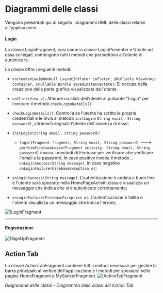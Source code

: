 # Diagrammi delle classi
Vengono presentati qui di seguito i diagrammi UML delle classi relativi all'applicazione.  

#### Login
La classe LoginFragment, così come la classe LoginPresenter e Utente ad essa collegati, contengono tutti i metodi che permettono all'utente di autenticarsi.

La classe offre i seguenti metodi:

-   `onCreateView(@NonNull LayoutInflater inflater, @Nullable ViewGroup container, @Nullable Bundle savedInstanceState)`: Si occupa della creazione della parte grafica visualizzata dall'utente.

-   `onClick(View v)`: Attende un click dell'utente al pulsante "Login" per invocare il metodo `checkLoginDetails()`

-   `checkLoginDetails()`: Controlla se l'utente ha scritto le proprie credenziali e le invia al metodo `initLogin(String email, String password)`, altrimenti segnala l'utente dell'assenza di esse;



-   `initLogin(String email, String password)`: 
      * `login(Fragment fragment, String email, String password)` ---> `performFirebaseLogin(Fragment activity, String email, String password)` invoca i meotodi di Firebase per verificare che verificare l'email e la password, in caso positivo invoca il metodo...  `onLoginSuccess(String message)`, in caso negativo `onLoginFailure(FirebaseException e)`;

-   `onLoginSuccess(String message)`: L'autenticazione è andata a buon fine e l'utente sarà spostato nella HomePageActiviti.class e visualizza un messaggio che indica che si è autenticato correttamente;

-   `onLoginFailure(FirebaseException e)`: L'autenticazione è fallita e l'utente visualizza un messaggio che indica l'errore;

![!LoginFragment](/Immagini/App/Classi/LoginFragment.png)
___
####  Registrazione
![!SignUpFragment](/Immagini/App/Classi/SignUpFragment.png)


## Action Tab
La classe ActionTabFragment contiene tutti i metodi necessari per gestire la barra principale al vertice dell'applicazione e i metodi per spostarsi nelle pagine HomeFragment e MyStalkerFragment.
![!ActionTabFragment](/Immagini/App/ActionTabClassDiagramm.PNG "Diagramma delle classi del Action Tab")
<figcaption> <em> Diagramma delle classi - Diagramma delle classi del Action Tab </em> </figcaption>